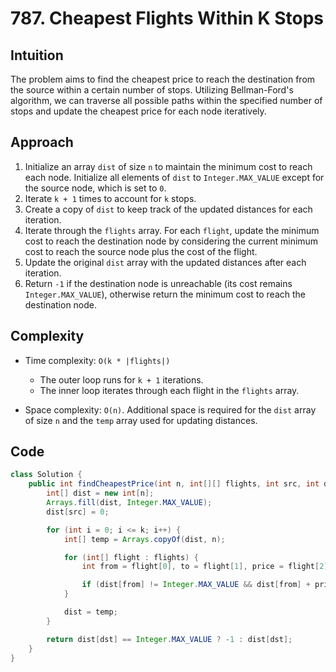 # 787. Cheapest Flights Within K Stops

## Intuition

The problem aims to find the cheapest price to reach the destination from the source within a certain number of stops. Utilizing Bellman-Ford's algorithm, we can traverse all possible paths within the specified number of stops and update the cheapest price for each node iteratively.

## Approach

1. Initialize an array `dist` of size `n` to maintain the minimum cost to reach each node. Initialize all elements of `dist` to `Integer.MAX_VALUE` except for the source node, which is set to `0`.
2. Iterate `k + 1` times to account for `k` stops.
3. Create a copy of `dist` to keep track of the updated distances for each iteration.
4. Iterate through the `flights` array. For each `flight`, update the minimum cost to reach the destination node by considering the current minimum cost to reach the source node plus the cost of the flight.
5. Update the original `dist` array with the updated distances after each iteration.
6. Return `-1` if the destination node is unreachable (its cost remains `Integer.MAX_VALUE`), otherwise return the minimum cost to reach the destination node.

## Complexity

- Time complexity: `O(k * |flights|)`

  - The outer loop runs for `k + 1` iterations.
  - The inner loop iterates through each flight in the `flights` array.

- Space complexity: `O(n)`. Additional space is required for the `dist` array of size `n` and the `temp` array used for updating distances.

## Code

```java
class Solution {
    public int findCheapestPrice(int n, int[][] flights, int src, int dst, int k) {
        int[] dist = new int[n];
        Arrays.fill(dist, Integer.MAX_VALUE);
        dist[src] = 0;

        for (int i = 0; i <= k; i++) {
            int[] temp = Arrays.copyOf(dist, n);

            for (int[] flight : flights) {
                int from = flight[0], to = flight[1], price = flight[2];

                if (dist[from] != Integer.MAX_VALUE && dist[from] + price < temp[to]) temp[to] = dist[from] + price;
            }

            dist = temp;
        }

        return dist[dst] == Integer.MAX_VALUE ? -1 : dist[dst];
    }
}
```
